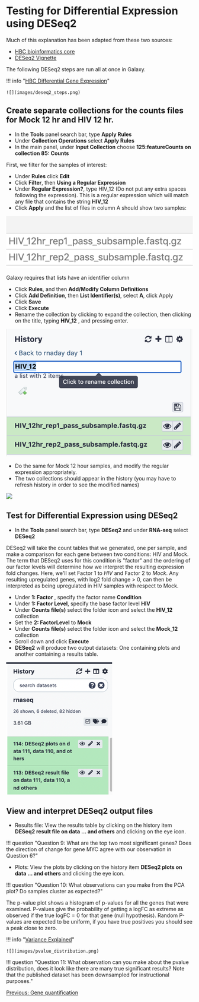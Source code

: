 # Testing for Differential Expression using DESeq2

Much of this explanation has been adapted from these two sources:
- [HBC bioinformatics core](https://hbctraining.github.io/DGE_workshop)
- [DESeq2 Vignette](http://www.bioconductor.org/packages/release/bioc/vignettes/DESeq2/inst/doc/DESeq2.html)

The following DESeq2 steps are run all at once in Galaxy.

!!! info "[HBC Differential Gene Expression](https://hbctraining.github.io/DGE_workshop)"

    ![](images/deseq2_steps.png)


## Create separate collections for the counts files for Mock 12 hr and HIV 12 hr.

- In the **Tools** panel search bar, type **Apply Rules**
- Under **Collection Operations** select **Apply Rules**
- In the main panel, under **Input Collection** choose **125:featureCounts on collection 85: Counts**

First, we filter for the samples of interest:
- Under **Rules** click **Edit**
- Click **Filter**, then **Using a Regular Expression**
- Under **Regular Expression?**, type HIV_12 (Do not put any extra spaces following the expression). This is a regular expression which will match any file that contains the string **HIV_12**
- Click **Apply** and the list of files in column A should show two samples:

![](images/hiv_12.png)

Galaxy requires that lists have an identifier column
- Click **Rules**, and then **Add/Modify Column Definitions** 
- Click **Add Definition**, then **List Identifier(s)**, select **A**, click Apply
- Click **Save**
- Click **Execute**
- Rename the collection by clicking to expand the collection, then clicking on the title, typing **HIV_12** , and pressing enter.

![](images/hiv_12_rename.png)

- Do the same for Mock 12 hour samples, and modify the regular expression appropriately.
- The two collections should appear in the history (you may have to refresh history in order to see the modified names)

![](images/collections_new_names.png)

## Test for Differential Expression using DESeq2 

- In the **Tools** panel search bar, type **DESeq2** and under **RNA-seq** select **DESeq2** 

DESeq2 will take the count tables that we generated, one per sample, and make a comparison for each gene between two conditions: HIV and Mock.  The term that DESeq2 uses for this condition is "factor" and the ordering of our factor levels will determine how we interpret the resulting expression fold changes. Here, we'll set Factor 1 to *HIV* and Factor 2 to *Mock*. Any resulting upregulated genes, with log2 fold change > 0, can then be interpreted as being upregulated in HIV samples with respect to Mock.

- Under **1: Factor** , specify the factor name **Condition**
- Under **1: Factor Level**, specify the base factor level **HIV**
- Under **Counts file(s)** select the folder icon and select the **HIV_12** collection
- Set the **2: FactorLevel** to **Mock**
- Under **Counts file(s)** select the folder icon and select the **Mock_12** collection
- Scroll down and click **Execute**
- **DESeq2** will produce two output datasets: One containing plots and another containing a results table.

![](images/deseq2_output.png)

## View and interpret DESeq2 output files

- Results file: View the results table by clicking on the history item **DESeq2 result file on data ... and others** and clicking on the eye icon.

!!! question "Question 9: What are the top two most significant genes? Does the direction of change for gene MYC agree with our observation in Question 6?"

- Plots: View the plots by clicking on the history item **DESeq2 plots on data ... and others** and clicking the eye icon.

!!! question "Question 10: What observations can you make from the PCA plot? Do samples cluster as expected?"

The p-value plot shows a histogram of p-values for all the genes that were examined. P-values give the probability of getting a logFC as extreme as observed if the true logFC = 0 for that gene (null hypothesis).  Random P-values are expected to be uniform, if you have true positives you should see a peak close to zero.

!!! info "[Variance Explained](http://varianceexplained.org/statistics/interpreting-pvalue-histogram/)"

    ![](images/pvalue_distribution.png)


!!! question "Question 11: What observation can you make about the pvalue distribution, does it look like there are many true significant results? Note that the published dataset has been downsampled for instructional purposes."


[Previous: Gene quantification](04_Gene_quantification.md)


